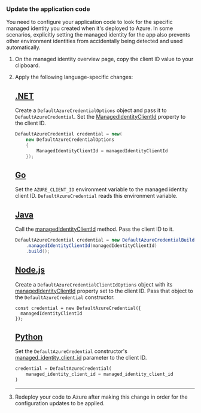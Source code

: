 ### Update the application code

You need to configure your application code to look for the specific managed identity you created when it's deployed to Azure. In some scenarios, explicitly setting the managed identity for the app also prevents other environment identities from accidentally being detected and used automatically.

1. On the managed identity overview page, copy the client ID value to your clipboard.
1. Apply the following language-specific changes:

    ## [.NET](#tab/dotnet)
    
    Create a `DefaultAzureCredentialOptions` object and pass it to `DefaultAzureCredential`. Set the [ManagedIdentityClientId](/dotnet/api/azure.identity.defaultazurecredentialoptions.managedidentityclientid?view=azure-dotnet&preserve-view=true) property to the client ID.

    ```csharp
    DefaultAzureCredential credential = new(
        new DefaultAzureCredentialOptions
        {
            ManagedIdentityClientId = managedIdentityClientId
        });
    ```

    ## [Go](#tab/go)

    Set the `AZURE_CLIENT_ID` environment variable to the managed identity client ID. `DefaultAzureCredential` reads this environment variable.

    ## [Java](#tab/java)
    
    Call the [managedIdentityClientId](/java/api/com.azure.identity.defaultazurecredentialbuilder?view=azure-java-stable&preserve-view=true#com-azure-identity-defaultazurecredentialbuilder-managedidentityclientid(java-lang-string)) method. Pass the client ID to it.

    ```java
    DefaultAzureCredential credential = new DefaultAzureCredentialBuilder()
        .managedIdentityClientId(managedIdentityClientId)
        .build();
    ```
    
    ## [Node.js](#tab/nodejs)
    
    Create a `DefaultAzureCredentialClientIdOptions` object with its [managedIdentityClientId](/javascript/api/@azure/identity/defaultazurecredentialclientidoptions?view=azure-node-latest&preserve-view=true#@azure-identity-defaultazurecredentialclientidoptions-managedidentityclientid) property set to the client ID. Pass that object to the `DefaultAzureCredential` constructor.

    ```nodejs
    const credential = new DefaultAzureCredential({
      managedIdentityClientId
    });
    ```
    
    ## [Python](#tab/python)
    
    Set the `DefaultAzureCredential` constructor's [managed_identity_client_id](/python/api/azure-identity/azure.identity.defaultazurecredential?view=azure-python&preserve-view=true#parameters) parameter to the client ID.

    ```python
    credential = DefaultAzureCredential(
        managed_identity_client_id = managed_identity_client_id
    )
    ```

    ---

1. Redeploy your code to Azure after making this change in order for the configuration updates to be applied.